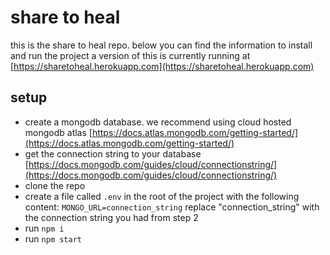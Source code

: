 # share to heal

this is the share to heal repo.
below you can find the information to install and run the project
a version of this is currently running at [https://sharetoheal.herokuapp.com](https://sharetoheal.herokuapp.com)

## setup
- create a mongodb database. we recommend using cloud hosted mongodb atlas [https://docs.atlas.mongodb.com/getting-started/](https://docs.atlas.mongodb.com/getting-started/)
- get the connection string to your database [https://docs.mongodb.com/guides/cloud/connectionstring/](https://docs.mongodb.com/guides/cloud/connectionstring/)
- clone the repo
- create a file called ```.env``` in the root of the project with the following content:
    ``` MONGO_URL=connection_string ``` replace "connection_string" with the connection string you had from step 2
- run ``` npm i ```
- run ``` npm start ```

